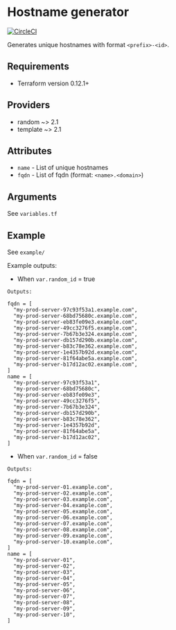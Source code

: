 # Hostname generator

[![CircleCI](https://circleci.com/gh/4ops/terraform-template-hostname-generator.svg?style=svg)](https://circleci.com/gh/4ops/terraform-template-hostname-generator)

Generates unique hostnames with format `<prefix>-<id>`.

## Requirements

- Terraform version 0.12.1+

## Providers

- random ~> 2.1
- template ~> 2.1

## Attributes

- `name` - List of unique hostnames
- `fqdn` - List of fqdn (format: `<name>.<domain>`)

## Arguments

See `variables.tf`

## Example

See `example/`

Example outputs:

- When `var.random_id` = true

```HCL
Outputs:

fqdn = [
  "my-prod-server-97c93f53a1.example.com",
  "my-prod-server-68bd75680c.example.com",
  "my-prod-server-eb83fe09e3.example.com",
  "my-prod-server-49cc3276f5.example.com",
  "my-prod-server-7b67b3e324.example.com",
  "my-prod-server-db157d290b.example.com",
  "my-prod-server-b83c78e362.example.com",
  "my-prod-server-1e4357b92d.example.com",
  "my-prod-server-81f64abe5a.example.com",
  "my-prod-server-b17d12ac02.example.com",
]
name = [
  "my-prod-server-97c93f53a1",
  "my-prod-server-68bd75680c",
  "my-prod-server-eb83fe09e3",
  "my-prod-server-49cc3276f5",
  "my-prod-server-7b67b3e324",
  "my-prod-server-db157d290b",
  "my-prod-server-b83c78e362",
  "my-prod-server-1e4357b92d",
  "my-prod-server-81f64abe5a",
  "my-prod-server-b17d12ac02",
]
```

- When `var.random_id` = false

```HCL
Outputs:

fqdn = [
  "my-prod-server-01.example.com",
  "my-prod-server-02.example.com",
  "my-prod-server-03.example.com",
  "my-prod-server-04.example.com",
  "my-prod-server-05.example.com",
  "my-prod-server-06.example.com",
  "my-prod-server-07.example.com",
  "my-prod-server-08.example.com",
  "my-prod-server-09.example.com",
  "my-prod-server-10.example.com",
]
name = [
  "my-prod-server-01",
  "my-prod-server-02",
  "my-prod-server-03",
  "my-prod-server-04",
  "my-prod-server-05",
  "my-prod-server-06",
  "my-prod-server-07",
  "my-prod-server-08",
  "my-prod-server-09",
  "my-prod-server-10",
]
```
